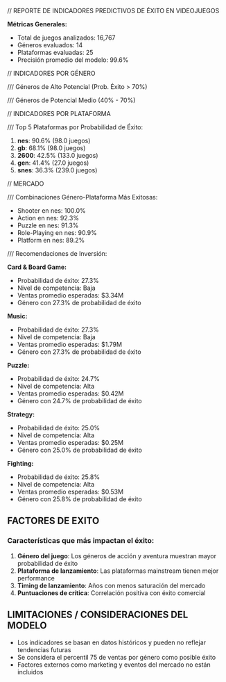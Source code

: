 
// REPORTE DE INDICADORES PREDICTIVOS DE ÉXITO EN VIDEOJUEGOS

**Métricas Generales:**
- Total de juegos analizados: 16,767
- Géneros evaluados: 14
- Plataformas evaluadas: 25
- Precisión promedio del modelo: 99.6%

// INDICADORES POR GÉNERO

/// Géneros de Alto Potencial (Prob. Éxito > 70%)

/// Géneros de Potencial Medio (40% - 70%)

// INDICADORES POR PLATAFORMA

/// Top 5 Plataformas por Probabilidad de Éxito:
1. **nes**: 90.6% (98.0 juegos)
2. **gb**: 68.1% (98.0 juegos)
3. **2600**: 42.5% (133.0 juegos)
4. **gen**: 41.4% (27.0 juegos)
5. **snes**: 36.3% (239.0 juegos)

// MERCADO

/// Combinaciones Género-Plataforma Más Exitosas:
- Shooter en nes: 100.0%
- Action en nes: 92.3%
- Puzzle en nes: 91.3%
- Role-Playing en nes: 90.9%
- Platform en nes: 89.2%

/// Recomendaciones de Inversión:

**Card & Board Game:**
- Probabilidad de éxito: 27.3%
- Nivel de competencia: Baja
- Ventas promedio esperadas: $3.34M
- Género con 27.3% de probabilidad de éxito

**Music:**
- Probabilidad de éxito: 27.3%
- Nivel de competencia: Baja
- Ventas promedio esperadas: $1.79M
- Género con 27.3% de probabilidad de éxito

**Puzzle:**
- Probabilidad de éxito: 24.7%
- Nivel de competencia: Alta
- Ventas promedio esperadas: $0.42M
- Género con 24.7% de probabilidad de éxito

**Strategy:**
- Probabilidad de éxito: 25.0%
- Nivel de competencia: Alta
- Ventas promedio esperadas: $0.25M
- Género con 25.0% de probabilidad de éxito

**Fighting:**
- Probabilidad de éxito: 25.8%
- Nivel de competencia: Alta
- Ventas promedio esperadas: $0.53M
- Género con 25.8% de probabilidad de éxito

## FACTORES DE EXITO

### Características que más impactan el éxito:
1. **Género del juego**: Los géneros de acción y aventura muestran mayor probabilidad de éxito
2. **Plataforma de lanzamiento**: Las plataformas mainstream tienen mejor performance
3. **Timing de lanzamiento**: Años con menos saturación del mercado
4. **Puntuaciones de crítica**: Correlación positiva con éxito comercial

## LIMITACIONES / CONSIDERACIONES DEL MODELO

- Los indicadores se basan en datos históricos y pueden no reflejar tendencias futuras
- Se considera el percentil 75 de ventas por género como posible éxito
- Factores externos como marketing y eventos del mercado no están incluidos

